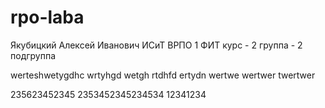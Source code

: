 # rpo-laba

Якубицкий
Алексей
Иванович
ИСиТ
ВРПО
1 ФИТ курс - 2 группа - 2 подгруппа

werteshwetygdhc
wrtyhgd
wetgh
rtdhfd
ertydn
wertwe
wertwer
twertwer


235623452345
2353452345234534
12341234

